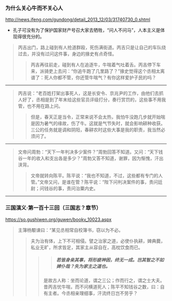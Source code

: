 ### 为什么关心牛而不关心人
http://news.ifeng.com/gundong/detail_2013_12/03/31740730_0.shtml
- 孔子可没有为了保护国家财产号召大家去牺牲，“问人不问马”，人本主义是体现得很充分的。
>丙吉出门，路上碰到有人抢道群殴，死伤满街道。丙吉只是让自己的车队绕过去，并没有过问这件事，身边的掾史有点奇怪。
>>丙吉再往前走，碰到有人在追逐牛，牛喘着气吐着舌。丙吉停下车来，派骑吏上去问：“你追牛跑了几里路了？”掾史觉得这个丞相太离谱了：死人你都不管，你还管牛喘气？有你这样爱护子民的吗？
---
>丙吉说：“老百姓打架出事死人，这是长安令、京兆尹的工作，由他们去抓人好了，丞相是到了年末给这些官员评级打分，奏行赏罚的，这些事不用我管，也不用在路上问。
>>但是，春天正是当令，正常来说不会太热，我怕牛没跑几步就开始喘是因为暑气的缘故，伤了牛。这就是气节失时，就会影响耕种收获。三公的任务就是调和阴阳，春耕农时这些大事是我的职责，我当然必须问了。
---
>文帝问周勃：“天下一年判决多少案件？”周勃回答不知道。又问：“天下钱谷一年的收入和支出各是多少？”周勃又答不知道，谢罪，因为惭愧，汗出浃背。
>>文帝就转向陈平。陈平说：“我也不知道，不过，这些都有专门的人管。”文帝又问，是谁在管？陈平说：“陛下问判决案件的事，责问廷尉；问钱谷的事，责问治粟内史。
---
### 三国演义·第一百十三回（三国志？章节）
https://so.gushiwen.org/guwen/bookv_10023.aspx
>主簿杨颙谏曰：“某见丞相常自校簿书，窃以为不必。
>>夫为治有体，上下不可相侵。譬之治家之道，必使仆执耕，婢典爨，私业无旷，所求皆足，其家主从容自在，高枕饮食而已。
>>>>##### 若皆身亲其事，将形疲神困，终无一成。岂其智之不如婢仆哉？失为家主之道也。
>>>是故古人称：坐而论道，谓之三公；作而行之，谓之士大夫。昔丙吉忧牛喘，而不问横道死人；陈平不知钱谷之数，曰：自有主者。今丞相亲理细事，汗流终日岂不劳乎？